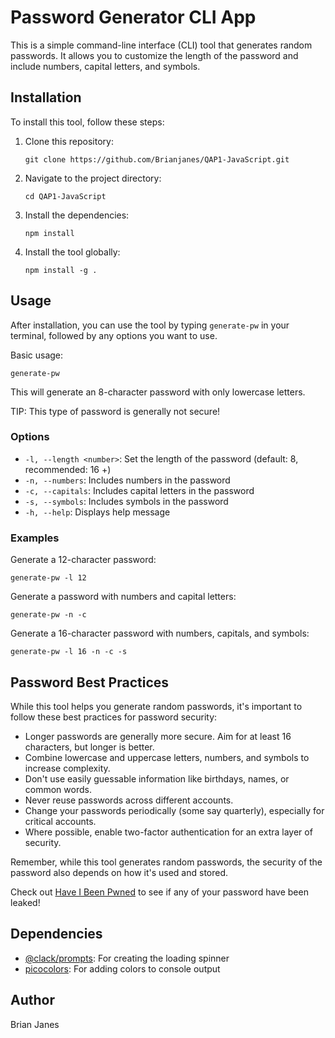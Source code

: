 # Password Generator CLI App

This is a simple command-line interface (CLI) tool that generates random passwords. It allows you to customize the length of the password and include numbers, capital letters, and symbols.

## Installation

To install this tool, follow these steps:

1. Clone this repository:
   ```
   git clone https://github.com/Brianjanes/QAP1-JavaScript.git
   ```
2. Navigate to the project directory:
   ```
   cd QAP1-JavaScript
   ```
3. Install the dependencies:
   ```
   npm install
   ```
4. Install the tool globally:
   ```
   npm install -g .
   ```

## Usage

After installation, you can use the tool by typing `generate-pw` in your terminal, followed by any options you want to use.

Basic usage:

```
generate-pw
```

This will generate an 8-character password with only lowercase letters.

TIP: This type of password is generally not secure!

### Options

- `-l, --length <number>`: Set the length of the password (default: 8, recommended: 16 +)
- `-n, --numbers`: Includes numbers in the password
- `-c, --capitals`: Includes capital letters in the password
- `-s, --symbols`: Includes symbols in the password
- `-h, --help`: Displays help message

### Examples

Generate a 12-character password:

```
generate-pw -l 12
```

Generate a password with numbers and capital letters:

```
generate-pw -n -c
```

Generate a 16-character password with numbers, capitals, and symbols:

```
generate-pw -l 16 -n -c -s

```

## Password Best Practices

While this tool helps you generate random passwords, it's important to follow these best practices for password security:

- Longer passwords are generally more secure. Aim for at least 16 characters, but longer is better.
- Combine lowercase and uppercase letters, numbers, and symbols to increase complexity.
- Don't use easily guessable information like birthdays, names, or common words.
- Never reuse passwords across different accounts.
- Change your passwords periodically (some say quarterly), especially for critical accounts.
- Where possible, enable two-factor authentication for an extra layer of security.

Remember, while this tool generates random passwords, the security of the password also depends on how it's used and stored.

Check out [Have I Been Pwned](https://www.haveibeenpwned.com) to see if any of your password have been leaked!

## Dependencies

- [@clack/prompts](https://www.npmjs.com/package/@clack/prompts): For creating the loading spinner
- [picocolors](https://www.npmjs.com/package/picocolors): For adding colors to console output

## Author

Brian Janes
